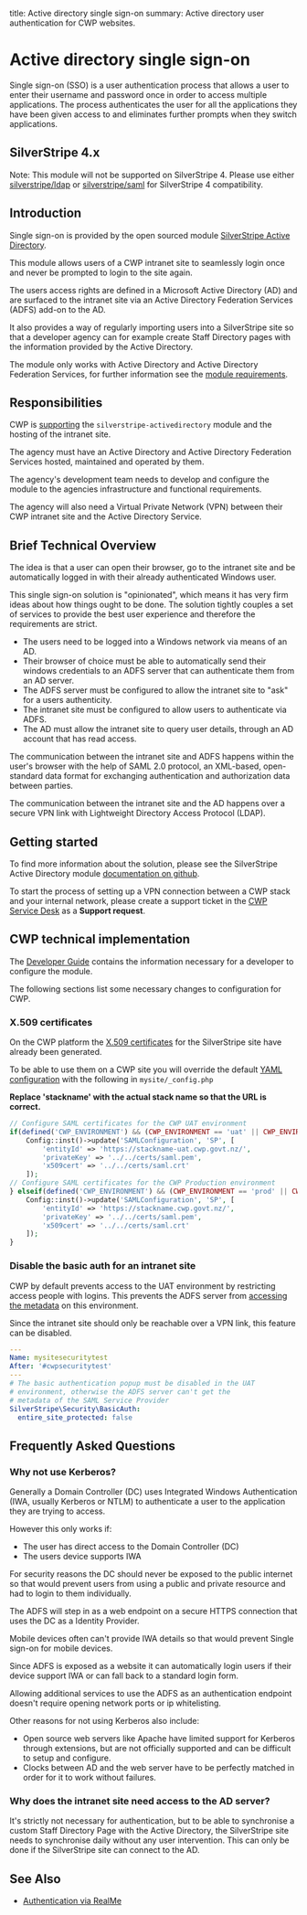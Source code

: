 title: Active directory single sign-on
summary: Active directory user authentication for CWP websites.

# Active directory single sign-on

Single sign-on (SSO) is a user authentication process that allows a
user to enter their username and password once in order to access
multiple applications. The process authenticates the user for all
the applications they have been given access to and eliminates
further prompts when they switch applications.

## SilverStripe 4.x

Note: This module will not be supported on SilverStripe 4. Please use either 
[silverstripe/ldap](https://github.com/silverstripe/silverstripe-ldap) or 
[silverstripe/saml](https://github.com/silverstripe/silverstripe-saml) for SilverStripe 4 compatibility.

## Introduction

Single sign-on is provided by the open sourced module 
[SilverStripe Active Directory](https://github.com/silverstripe/silverstripe-activedirectory).

This module allows users of a CWP intranet site to seamlessly login once and never be prompted to login to the site again.

The users access rights are defined in a Microsoft Active Directory
(AD) and are surfaced to the intranet site via an Active Directory
Federation Services (ADFS) add-on to the AD.

It also provides a way of regularly importing users into a
SilverStripe site so that a developer agency can for example create
Staff Directory pages with the information provided by the Active
Directory.

The module only works with Active Directory and Active Directory
Federation Services, for further information see the [module requirements](https://github.com/silverstripe/silverstripe-activedirectory#requirements).

## Responsibilities

CWP is [supporting](https://www.cwp.govt.nz/about/technical-and-architecture-information/#SupportedModules)
the `silverstripe-activedirectory` module and the hosting of the
intranet site.

The agency must have an Active Directory and Active Directory
Federation Services hosted, maintained and operated by
them.

The agency's development team needs to develop and configure the
module to the agencies infrastructure and functional requirements.

The agency will also need a Virtual Private Network (VPN) between
their CWP intranet site and the Active Directory Service.

## Brief Technical Overview

The idea is that a user can open their browser, go to the
intranet site and be automatically logged in with their already
authenticated Windows user.

This single sign-on solution is "opinionated", which means it has
very firm ideas about how things ought to be done. The solution
tightly couples a set of services to provide the best user
experience and therefore the requirements are strict.

- The users need to be logged into a Windows network via means of an AD.
- Their browser of choice must be able to automatically send their
  windows credentials to an ADFS server that can authenticate them
  from an AD server.
- The ADFS server must be configured to allow the intranet site to
  "ask" for a users authenticity.
- The intranet site must be configured to allow users to
  authenticate via ADFS.
- The AD must allow the intranet site to query user details,
  through an AD account that has read access.

The communication between the intranet site and ADFS happens
within the user's browser with the help of SAML 2.0 protocol, an XML-based,
open-standard data format for exchanging authentication and
authorization data between parties.

The communication between the intranet site and the AD happens over
a secure VPN link with Lightweight Directory Access Protocol
(LDAP).

## Getting started

To find more information about the solution, please see the
SilverStripe Active Directory module [documentation on github](https://github.com/silverstripe/silverstripe-activedirectory/blob/master/README.md#overview).

To start the process of setting up a VPN connection between a CWP
stack and your internal network, please create a support ticket
in the [CWP Service Desk](https://www.cwp.govt.nz/service-desk/new-request/) as a **Support request**.

## CWP technical implementation

The [Developer Guide](https://github.com/silverstripe/silverstripe-activedirectory/blob/master/docs/en/developer.md) contains the information necessary for a developer to configure the module.

The following sections list some necessary changes to configuration for CWP.

### X.509 certificates

On the CWP platform the [X.509 certificates](https://github.com/silverstripe/silverstripe-activedirectory/blob/master/docs/en/developer.md#make-x509-certificates-available) 
for the SilverStripe site have already been generated.

To be able to use them on a CWP site you will override the default
[YAML configuration](https://github.com/silverstripe/silverstripe-activedirectory/blob/master/docs/en/developer.md#yaml-configuration)
with the following in `mysite/_config.php`

**Replace 'stackname' with the actual stack name so that the URL is correct.**
```php
// Configure SAML certificates for the CWP UAT environment
if(defined('CWP_ENVIRONMENT') && (CWP_ENVIRONMENT == 'uat' || CWP_ENVIRONMENT == 'uatdr')) {
    Config::inst()->update('SAMLConfiguration', 'SP', [
        'entityId' => 'https://stackname-uat.cwp.govt.nz/',
        'privateKey' => '../../certs/saml.pem',
        'x509cert' => '../../certs/saml.crt'
    ]);
// Configure SAML certificates for the CWP Production environment
} elseif(defined('CWP_ENVIRONMENT') && (CWP_ENVIRONMENT == 'prod' || CWP_ENVIRONMENT == 'dr')) {
    Config::inst()->update('SAMLConfiguration', 'SP', [
        'entityId' => 'https://stackname.cwp.govt.nz/',
        'privateKey' => '../../certs/saml.pem',
        'x509cert' => '../../certs/saml.crt'
    ]);
}
```
	
### Disable the basic auth for an intranet site

CWP by default prevents access to the UAT environment by
restricting access people with logins. This prevents the ADFS
server from [accessing the metadata](https://github.com/silverstripe/silverstripe-activedirectory/blob/master/docs/en/adfs.md#select-data-source) on this environment.

Since the intranet site should only be reachable over a VPN link,
this feature can be disabled.

```yaml
---
Name: mysitesecuritytest
After: '#cwpsecuritytest'
---
# The basic authentication popup must be disabled in the UAT
# environment, otherwise the ADFS server can't get the
# metadata of the SAML Service Provider
SilverStripe\Security\BasicAuth:
  entire_site_protected: false
```

## Frequently Asked Questions

### Why not use Kerberos?

Generally a Domain Controller (DC) uses Integrated Windows
Authentication (IWA, usually Kerberos or NTLM) to authenticate a
user to the application they are trying to access.

However this only works if:

 - The user has direct access to the Domain Controller (DC)
 - The users device supports IWA

For security reasons the DC should never be exposed to the public
internet so that would prevent users from using a public and
private resource and had to login to them individually.

The ADFS will step in as a web endpoint on a secure HTTPS
connection that uses the DC as a Identity Provider.

Mobile devices often can't provide IWA details so that would
prevent Single sign-on for mobile devices.

Since ADFS is exposed as a website it can automatically login users
if their device support IWA or can fall back to a standard login
form.

Allowing additional services to use the ADFS as an authentication
endpoint doesn't require opening network ports or ip whitelisting.

Other reasons for not using Kerberos also include:

 - Open source web servers like Apache have limited support for Kerberos
   through extensions, but are not officially supported and can
   be difficult to setup and configure.
 - Clocks between AD and the web server have to be perfectly matched
   in order for it to work without failures.

### Why does the intranet site need access to the AD server?

It's strictly not necessary for authentication, but to be able to
synchronise a custom Staff Directory Page with the Active
Directory, the SilverStripe site needs to synchronise daily without
any user intervention. This can only be done if the SilverStripe
site can connect to the AD.

## See Also

 * [Authentication via RealMe](realme_authentication)
